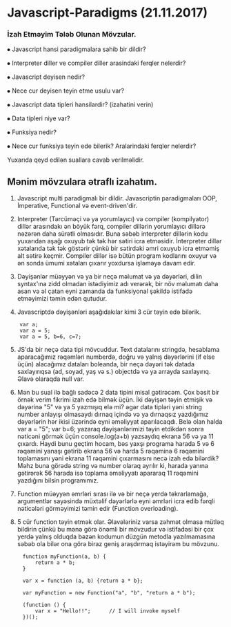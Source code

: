 # Javascript-Paradigms (21.11.2017)
### İzah Etməyim Tələb Olunan Mövzular.

⦁	Javascript hansi paradigmalara sahib bir dildir?

⦁	Interpreter diller ve compiler diller arasindaki ferqler nelerdir?

⦁	Javascript deyisen nedir?

⦁	Nece cur deyisen teyin etme usulu var?

⦁	Javascript data tipleri hansilardir? (izahatini verin)

⦁	Data tipleri niye var?

⦁	Funksiya nedir?

⦁	Nece cur funksiya teyin ede bilerik? Aralarindaki ferqler nelerdir?

Yuxarıda qeyd edilən suallara cavab verilməlidir.


## Mənim mövzulara ətraflı izahatım.

1. Javascript multi paradigmalı bir dildir. Javascriptin paradigmaları OOP, İmperative, Functional və event-driven'dir.

2. Interpreter (Tərcüməçi və ya yorumlayıcı) və compiler (kompilyator) dillər arasındakı ən böyük fərq, compiler dillərin yorumlayıcı dillərə nəzərən daha sürətli olmasıdır. Buna səbəb interpreter dillərin kodu yuxarıdan aşağı oxuyub tək tək hər sətiri icra etməsidir. İnterpreter dillər xətalarıda tək tək göstərir çünkü bir sətirdəki əmri oxuyub icra etməmiş alt sətirə keçmir. Compiler dillər isə bütün program kodlarını oxuyur və ən sonda ümumi xətaları çıxarır yoxdursa işləməyə davam edir.

3. Dəyişənlər müəyyən və ya bir neçə məlumat və ya dəyərləri, dilin syntax'ına zidd olmadan istədiyimiz adı verərək, bir növ məlumatı daha asan və əl çatan eyni zamanda da funksiyonal şəkildə istifadə etməyimizi təmin edən qutudur.

4. Javascriptdə dəyişənləri aşağıdakılar kimi 3 cür təyin edə bilərik.

```
	var a;
	var a = 5;
	var a = 5, b=6, c=7;
```

5. JS'da bir neçə data tipi mövcuddur. Text datalarını stringdə, hesablama aparacağımız rəqəmləri numberdə, doğru və yalnış dəyərlərini (if else üçün) alacağımız dataları boleanda, bir neçə dəyəri tək datada saxlayırıqsa (ad, soyad, yaş və s.) objectdə və ya arrayda saxlayırıq. Əlavə olaraqda null var.

6. Mən bu sual ilə bağlı sadəcə 2 data tipini misal gətirəcəm. Çox bəsit bir örnək verim fikrimi izah edə bilmək üçün. İki dəyişən təyin etmişik və dəyərinə "5" və ya 5 yazmışıq elə mi? əgər data tipləri yəni string number anlayışı olmasaydı dırnaq içində və ya dırnaqsız yazdığımız dəyərlərin hər ikisi üzərində eyni əməliyyat aparılacaqdı. Belə olan halda var a = "5"; var b=6; yazaraq dəyişənlərimizi təyin etdikdən sonra nəticəni görmək üçün  console.log(a+b) yazsaydıq ekrana 56 və ya 11 çıxardı. Haydi bunu geçtim hocam, bəs yaxşı programa harada 5 və 6 rəqəmini yanaşı gətirib ekrana 56 və harda 5 rəqəminə 6 rəqəmini toplamasını yəni ekrana 11 rəqəmini çıxarmasını necə izah edə bilərdik? Məhz buna görədə string və number olaraq ayrılır ki, harada yanına gətirərək 56 harada isə toplama əməliyyatı apararaq 11 rəqəmini yazdığını bilsin programımız.

7. Function müəyyən əmrləri sırası ilə və bir neçə yerdə təkrarlamağa, argumentlər sayəsində müxtəlif dəyərlərlə eyni əmrləri icra edib fərqli nəticələri görməyimizi təmin edir (Function overloading).

8. 5 cür function təyin etmək olar. Əlavələriniz varsa zəhmət olmasa mütləq bildirin çünkü bu mənə görə önəmli bir mövzudur və istifadəsi bir çox yerdə yalnış olduqda bəzən kodumun düzgün metodla yazılmamasına səbəb ola bilər ona görə biraz geniş araşdırmaq istəyirəm bu mövzunu.
```
     function myFunction(a, b) {
         return a * b;
     }

     var x = function (a, b) {return a * b};

     var myFunction = new Function("a", "b", "return a * b");

     (function () {
         var x = "Hello!!";      // I will invoke myself
     })();
```
